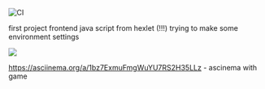 ![CI](https://github.com/maletinchess/frontend-project-lvl1/workflows/CI/badge.svg)

first project frontend java script from hexlet (!!!)
trying to make some environment settings

<a href="https://codeclimate.com/github/codeclimate/codeclimate/maintainability"><img src="https://api.codeclimate.com/v1/badges/a99a88d28ad37a79dbf6/maintainability" /></a>

https://asciinema.org/a/1bz7ExmuFmgWuYU7RS2H35LLz - ascinema with game
